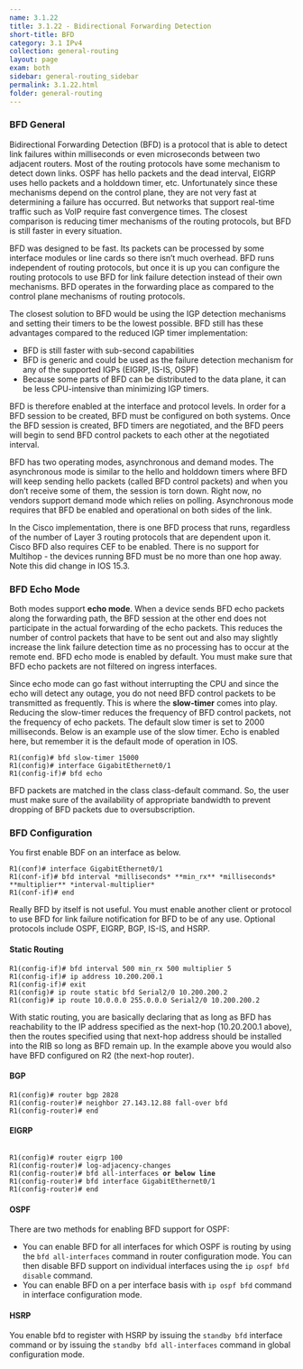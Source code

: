```yaml
---
name: 3.1.22
title: 3.1.22 - Bidirectional Forwarding Detection
short-title: BFD
category: 3.1 IPv4
collection: general-routing
layout: page
exam: both
sidebar: general-routing_sidebar
permalink: 3.1.22.html
folder: general-routing
---
```

### BFD General

Bidirectional Forwarding Detection (BFD) is a protocol that is able to detect link failures within milliseconds or even microseconds between two adjacent routers. Most of the routing protocols have some mechanism to detect down links. OSPF has hello packets and the dead interval, EIGRP uses hello packets and a holddown timer, etc. Unfortunately since these mechanisms depend on the control plane, they are not very fast at determining a failure has occurred. But networks that support real-time traffic such as VoIP require fast convergence times. The closest comparison is reducing timer mechanisms of the routing protocols, but BFD is still faster in every situation.

BFD was designed to be fast. Its packets can be processed by some interface modules or line cards so there isn’t much overhead. BFD runs independent of routing protocols, but once it is up you can configure the routing protocols to use BFD for link failure detection instead of their own mechanisms. BFD operates in the forwarding place as compared to the control plane mechanisms of routing protocols.

The closest solution to BFD would be using the IGP detection mechanisms and setting their timers to be the lowest possible. BFD still has these advantages compared to the reduced IGP timer implementation:
- BFD is still faster with sub-second capabilities
- BFD is generic and could be used as the failure detection mechanism for any of the supported IGPs (EIGRP, IS-IS, OSPF)
- Because some parts of BFD can be distributed to the data plane, it can be less CPU-intensive than minimizing IGP timers.

BFD is therefore enabled at the interface and protocol levels. In order for a BFD session to be created, BFD must be configured on both systems. Once the BFD session is created, BFD timers are negotiated, and the BFD peers will begin to send BFD control packets to each other at the negotiated interval.

BFD has two operating modes, asynchronous and demand modes. The asynchronous mode is similar to the hello and holddown timers where BFD will keep sending hello packets (called BFD control packets) and when you don’t receive some of them, the session is torn down. Right now, no vendors support demand mode which relies on polling. Asynchronous mode requires that BFD be enabled and operational on both sides of the link.

In the Cisco implementation, there is one BFD process that runs, regardless of the number of Layer 3 routing protocols that are dependent upon it. Cisco BFD also requires CEF to be enabled. There is no support for Multihop - the devices running BFD must be no more than one hop away. Note this did change in IOS 15.3.

### BFD Echo Mode

Both modes support **echo mode**. When a device sends BFD echo packets along the forwarding path, the BFD session at the other end does not participate in the actual forwarding of the echo packets. This reduces the number of control packets that have to be sent out and also may slightly increase the link failure detection time as no processing has to occur at the remote end. BFD echo mode is enabled by default. You must make sure that BFD echo packets are not filtered on ingress interfaces.

Since echo mode can go fast without interrupting the CPU and since the echo will detect any outage, you do not need BFD control packets to be transmitted as frequently. This is where the **slow-timer** comes into play. Reducing the slow-timer reduces the frequency of BFD control packets, not the frequency of echo packets. The default slow timer is set to 2000 milliseconds. Below is an example use of the slow timer. Echo is enabled here, but remember it is the default mode of operation in IOS.
```
R1(config)# bfd slow-timer 15000
R1(config)# interface GigabitEthernet0/1
R1(config-if)# bfd echo
```

BFD packets are matched in the class class-default command. So, the user must make sure of the availability of appropriate bandwidth to prevent dropping of BFD packets due to oversubscription.

### BFD Configuration

You first enable BDF on an interface as below.
```
R1(conf)# interface GigabitEthernet0/1
R1(conf-if)# bfd interval *milliseconds* **min_rx** *milliseconds* **multiplier** *interval-multiplier*
R1(conf-if)# end
```
Really BFD by itself is not useful. You must enable another client or protocol to use BFD for link failure notification for BFD to be of any use. Optional protocols include OSPF, EIGRP, BGP, IS-IS, and HSRP.

#### Static Routing
```
R1(config-if)# bfd interval 500 min_rx 500 multiplier 5
R1(config-if)# ip address 10.200.200.1
R1(config-if)# exit
R1(config)# ip route static bfd Serial2/0 10.200.200.2
R1(config)# ip route 10.0.0.0 255.0.0.0 Serial2/0 10.200.200.2
```
With static routing, you are basically declaring that as long as BFD has reachability to the IP address specified as the next-hop (10.20.200.1 above), then the routes specified using that next-hop address should be installed into the RIB so long as BFD remain up. In the example above you would also have BFD configured on R2 (the next-hop router).


#### BGP
```
R1(config)# router bgp 2828
R1(config-router)# neighbor 27.143.12.88 fall-over bfd
R1(config-router)# end
```
#### EIGRP
<pre><code>
R1(config)# router eigrp 100
R1(config-router)# log-adjacency-changes
R1(config-router)# bfd all-interfaces <b>or below line</b>
R1(config-router)# bfd interface GigabitEthernet0/1
R1(config-router)# end
</code></pre>
#### OSPF
There are two methods for enabling BFD support for OSPF:
- You can enable BFD for all interfaces for which OSPF is routing by using the `bfd all-interfaces` command in router configuration mode. You can then disable BFD support on individual interfaces using the `ip ospf bfd disable` command.
- You can enable BFD on a per interface basis with `ip ospf bfd` command in interface configuration mode.

#### HSRP
You enable bfd to register with HSRP by issuing the `standby bfd` interface command or by issuing the `standby bfd all-interfaces` command in global configuration mode.
